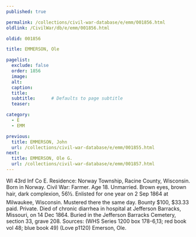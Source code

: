 ```yaml
---
published: true

permalink: /collections/civil-war-database/e/emm/001856.html
oldlink: /CivilWar/db/e/emm/001856.html

oldid: 001856

title: EMMERSON, Ole

pagelist:
  exclude: false
  order: 1856
  image: 
  alt:
  caption:
  title:
  subtitle:      # Defaults to page subtitle
  teaser:

category: 
  - E 
  - EMM

previous:
  title: EMMERSON, John
  url: /collections/civil-war-database/e/emm/001855.html  
next:
  title: EMMERSON, Ole G.
  url: /collections/civil-war-database/e/emm/001857.html   
---
```

WI 43rd Inf Co E. Residence: Norway Township, Racine County, Wisconsin. Born in Norway. Civil War: Farmer. Age 18. Unmarried. Brown eyes, brown hair, dark complexion, 5&#146;6&frac12;&#148;. Enlisted for one year on 2 Sep 1864 at Milwaukee, Wisconsin. Mustered there the same day. Bounty $100, $33.33 paid. Private. Died of chronic diarrhea in hospital at Jefferson Barracks, Missouri, on 14 Dec 1864. Buried in the Jefferson Barracks Cemetery, section 33, grave 208. Sources: (WHS Series 1200 box 178-6,13; red book vol 48; blue book 49) (Love p1120) &#147;Emerson, Ole&#148;.